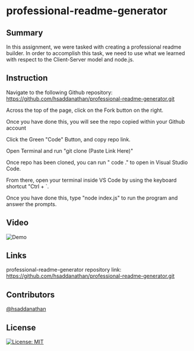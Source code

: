 # professional-readme-generator

## Summary
In this assignment, we were tasked with creating a professional readme builder. In order to accomplish this task, we need to use what we learned with respect to the Client-Server model and node.js. 

## Instruction

Navigate to the following Github repository:
    https://github.com/hsaddanathan/professional-readme-generator.git

Across the top of the page, click on the Fork button on the right.

Once you have done this, you will see the repo copied within your Github account

Click the Green "Code" Button, and copy repo link. 

Open Terminal and run "git clone (Paste Link Here)"

Once repo has been cloned, you can run " code ." to open in Visual Studio Code. 

From there, open your terminal inside VS Code by using the keyboard shortcut "Ctrl + `. 

Once you have done this, type "node index.js" to run the program and answer the prompts.

## Video
![Demo](assets/readme-generator.gif)


## Links

professional-readme-generator repository link:
     https://github.com/hsaddanathan/professional-readme-generator.git


## Contributors 
[@hsaddanathan](https://github.com/hsaddanathan)

## License
[![License: MIT](https://img.shields.io/badge/License-MIT-yellow.svg)](https://opensource.org/licenses/MIT)